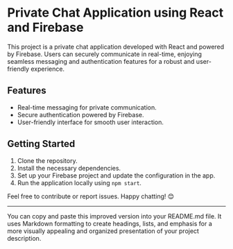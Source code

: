 # Private Chat Application using React and Firebase

This project is a private chat application developed with React and powered by Firebase. Users can securely communicate in real-time, enjoying seamless messaging and authentication features for a robust and user-friendly experience.

## Features

- Real-time messaging for private communication.
- Secure authentication powered by Firebase.
- User-friendly interface for smooth user interaction.

## Getting Started

1. Clone the repository.
2. Install the necessary dependencies.
3. Set up your Firebase project and update the configuration in the app.
4. Run the application locally using `npm start`.

Feel free to contribute or report issues. Happy chatting! 😊

---

You can copy and paste this improved version into your README.md file. It uses Markdown formatting to create headings, lists, and emphasis for a more visually appealing and organized presentation of your project description.
